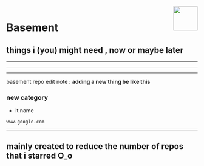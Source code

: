 <img src="https://avatars.githubusercontent.com/u/167031705?v=4" align="right" height="64px" />

# **Basement**
## things i (you) might need , now or maybe later

------

------





------
basement repo edit note : 
**adding a new thing be like this**
 ### new category
 * it name
 ```link
 www.google.com
 ```

---
mainly created to reduce the number of repos that i starred O_o
---
